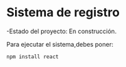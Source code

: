 <h1>Sistema de registro</h1>

-Estado del proyecto: En construcción.

Para ejecutar el sistema,debes poner: 

````npm install react````
